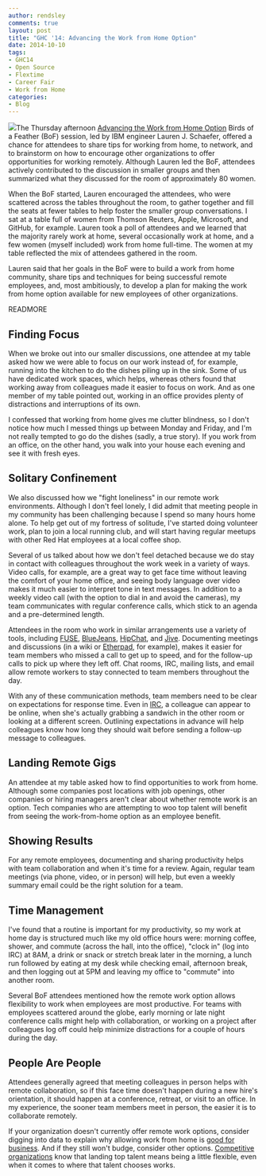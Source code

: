 ```yaml
---
author: rendsley
comments: true
layout: post
title: "GHC '14: Advancing the Work from Home Option"
date: 2014-10-10
tags:
- GHC14
- Open Source
- Flextime
- Career Fair
- Work from Home
categories:
- Blog
---
```

<img src="http://community.redhat.com/images/blog/ghc14.png">The Thursday afternoon [Advancing the Work from Home Option](http://gracehopper.org/2014-schedule/) Birds of a Feather (BoF) session, led by IBM engineer Lauren J. Schaefer, offered a chance for attendees to share tips for working from home, to network, and to brainstorm on how to encourage other organizations to offer opportunities for working remotely. Although Lauren led the BoF, attendees actively contributed to the discussion in smaller groups and then summarized what they discussed for the room of approximately 80 women.

When the BoF started, Lauren encouraged the attendees, who were scattered across the tables throughout the room, to gather together and fill the seats at fewer tables to help foster the smaller group conversations. I sat at a table full of women from Thomson Reuters, Apple, Microsoft, and GitHub, for example. Lauren took a poll of attendees and we learned that the majority rarely work at home, several occasionally work at home, and a few women (myself included) work from home full-time. The women at my table reflected the mix of attendees gathered in the room. 

Lauren said that her goals in the BoF were to build a work from home community, share tips and techniques for being successful remote employees, and, most ambitiously, to develop a plan for making the work from home option available for new employees of other organizations.

READMORE

## Finding Focus

When we broke out into our smaller discussions, one attendee at my table asked how we were able to focus on our work instead of, for example, running into the kitchen to do the dishes piling up in the sink. Some of us have dedicated work spaces, which helps, whereas others found that working away from colleagues made it easier to focus on work. And as one member of my table pointed out, working in an office provides plenty of distractions and interruptions of its own. 

I confessed that working from home gives me clutter blindness, so I don't notice how much I messed things up between Monday and Friday, and I'm not really tempted to go do the dishes (sadly, a true story). If you work from an office, on the other hand, you walk into your house each evening and see it with fresh eyes.

## Solitary Confinement

We also discussed how we "fight loneliness" in our remote work environments. Although I don't feel lonely, I did admit that meeting people in my community has been challenging because I spend so many hours home alone. To help get out of my fortress of solitude, I've started doing volunteer work, plan to join a local running club, and will start having regular meetups with other Red Hat employees at a local coffee shop. 

Several of us talked about how we don't feel detached because we do stay in contact with colleagues throughout the work week in a variety of ways. Video calls, for example, are a great way to get face time without leaving the comfort of your home office, and seeing body language over video makes it much easier to interpret tone in text messages. In addition to a weekly video call (with the option to dial in and avoid the cameras), my team communicates with regular conference calls, which stick to an agenda and a pre-determined length. 

Attendees in the room who work in similar arrangements use a variety of tools, including [FUSE](http://www.fusecollaboration.com/home/Pages/default.aspx), [BlueJeans](https://bluejeans.com), [HipChat](https://www.hipchat.com/), and [Jive](https://www.jivesoftware.com/). Documenting meetings and discussions (in a wiki or [Etherpad](http://etherpad.org/), for example), makes it easier for team members who missed a call to get up to speed, and for the follow-up calls to pick up where they left off. Chat rooms, IRC, mailing lists, and email allow remote workers to stay connected to team members throughout the day. 

With any of these communication methods, team members need to be clear on expectations for response time. Even in [IRC](http://en.wikipedia.org/wiki/Internet_Relay_Chat), a colleague can appear to be online, when she's actually grabbing a sandwich in the other room or looking at a different screen. Outlining expectations in advance will help colleagues know how long they should wait before sending a follow-up message to colleagues.

## Landing Remote Gigs

An attendee at my table asked how to find opportunities to work from home. Although some companies post locations with job openings, other companies or hiring managers aren't clear about whether remote work is an option. Tech companies who are attempting to woo top talent will benefit from seeing the work-from-home option as an employee benefit.

## Showing Results

For any remote employees, documenting and sharing productivity helps with team collaboration and when it's time for a review. Again, regular team meetings (via phone, video, or in person) will help, but even a weekly summary email could be the right solution for a team. 

## Time Management

I've found that a routine is important for my productivity, so my work at home day is structured much like my old office hours were: morning coffee, shower, and commute (across the hall, into the office), "clock in" (log into IRC) at 8AM, a drink or snack or stretch break later in the morning, a lunch run followed by eating at my desk while checking email, afternoon break, and then logging out at 5PM and leaving my office to "commute" into another room. 

Several BoF attendees mentioned how the remote work option allows flexibility to work when employees are most productive. For teams with employees scattered around the globe, early morning or late night conference calls might help with collaboration, or working on a project after colleagues log off could help minimize distractions for a couple of hours during the day. 

## People Are People

Attendees generally agreed that meeting colleagues in person helps with remote collaboration, so if this face time doesn't happen during a new hire's orientation, it should happen at a conference, retreat, or visit to an office. In my experience, the sooner team members meet in person, the easier it is to collaborate remotely. 

If your organization doesn't currently offer remote work options, consider digging into data to explain why allowing work from home is [good for business](http://www.forbes.com/sites/jeannemeister/2013/04/01/flexible-workspaces-another-workplace-perk-or-a-must-have-to-attract-top-talent/). And if they still won't budge, consider other options. [Competitive organizations](http://www.flexjobs.com/blog/post/100-top-companies-for-remote-jobs/) know that landing top talent means being a little flexible, even when it comes to where that talent chooses works.